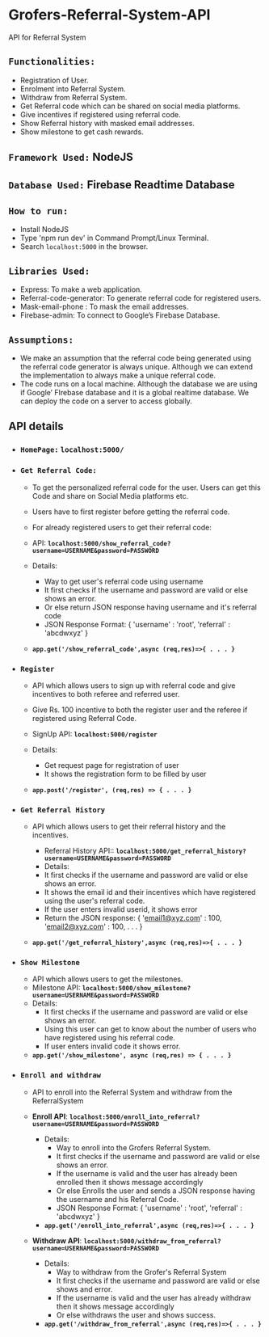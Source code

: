 # Grofers-Referral-System-API
API for Referral System

## `Functionalities:`
  - Registration of User.
  - Enrolment into Referral System.
  - Withdraw from Referral System.
  - Get Referral code which can be shared on social media platforms.
  - Give incentives if registered using referral code.
  - Show Referral history with masked email addresses.
  - Show milestone to get cash rewards.

## `Framework Used:` NodeJS
## `Database Used:` Firebase Readtime Database

## `How to run:`
  - Install NodeJS
  - Type 'npm run dev' in Command Prompt/Linux Terminal.
  - Search `localhost:5000` in the browser.

## `Libraries Used:`
  - Express: To make a web application.
  - Referral-code-generator: To generate referral code for registered users.
  - Mask-email-phone : To mask the email addresses.
  - Firebase-admin: To connect to Google’s Firebase Database.
  
## `Assumptions:`
  - We make an assumption that the referral code being generated using the referral code generator is always unique. Although we can extend the implementation to always make a unique referral code.
  - The code runs on a local machine. Although the database we are using if Google’ FIrebase database and it is a global realtime database. We can deploy the code on a server to access globally.

## API details
  - ### `HomePage:` `localhost:5000/`
  - ### `Get Referral Code:`
      - To get the personalized referral code for the user. Users can get this Code and share on Social Media platforms etc.
      - Users have to first register before getting the referral code.
      - For already registered users to get their referral code:
      
      - API: **`localhost:5000/show_referral_code?username=USERNAME&password=PASSWORD`**
      - Details:
          - Way to get user's referral code using username
          - It first checks if the username and password are valid or else shows an error.
          - Or else return JSON response having username and it's referral code
          - JSON Response Format:
           {
              'username' : 'root',
              'referral' : 'abcdwxyz'
           }
      - **`app.get('/show_referral_code',async (req,res)=>{ . . . }`**

  - ### `Register`
	- API which allows users to sign up with referral code and give incentives to both referee and referred user.
	- Give Rs. 100 incentive to both the register user and the referee if registered using Referral Code.
	
	- SignUp API: **`localhost:5000/register`**
	- Details:
  		- Get request page for registration of user
  		- It shows the registration form to be filled by user
	- **`app.post('/register', (req,res) => { . . . }`**
 
  - ### `Get Referral History`
	- API which allows users to get their referral history and the incentives.
    	- Referral History API:: **`localhost:5000/get_referral_history?username=USERNAME&password=PASSWORD`**
    	- Details:
	   	- It first checks if the username and password are valid or else shows an error.
	  	- It shows the email id and their incentives which have registered using the user's referral code.
	  	- If the user enters invalid userid, it shows error
	  	- Return the JSON response: 
	      	{
			'email1@xyz.com' : 100,
			'email2@xyz.com' : 100,
			.
			.
			.
	      	}

	- **`app.get('/get_referral_history',async (req,res)=>{ . . . }`**

  - ### `Show Milestone`
  	- API which allows users to get the milestones.
  	- Milestone API: **`localhost:5000/show_milestone?username=USERNAME&password=PASSWORD`**
  	- Details:
  		- It first checks if the username and password are valid or else shows an error.
  		- Using this user can get to know about the number of users who have registered using his referral code.
  		- If user enters invalid code it shows error.
  	- **`app.get('/show_milestone', async (req,res) => { . . . }`**
  	
  - ### `Enroll and withdraw`
  	- API to enroll into the Referral System and withdraw from the ReferralSystem
  	- **Enroll API**: **`localhost:5000/enroll_into_referral?username=USERNAME&password=PASSWORD`**
  		- Details:
	  		- Way to enroll into the Grofers Referral System.
			- It first checks if the username and password are valid or else shows an error.
			- If the username is valid and the user has already been enrolled then it shows message accordingly 
			- Or else Enrolls the user and sends a JSON response having the username and his Referral Code.
			- JSON Response Format:
			{
				'username' : 'root',
				'referral' : 'abcdwxyz'
			}
		- **`app.get('/enroll_into_referral',async (req,res)=>{ . . . }`**
	
	- **Withdraw API**: **`localhost:5000/withdraw_from_referral?username=USERNAME&password=PASSWORD`**
		- Details:
			- Way to withdraw from the Grofer's Referral System
			- It first checks if the username and password are valid or else shows and error.
			- If the username is valid and the user has already withdraw then it shows message accordingly 
			- Or else withdraws the user and shows success.
		- **`app.get('/withdraw_from_referral',async (req,res)=>{ . . . }`**





